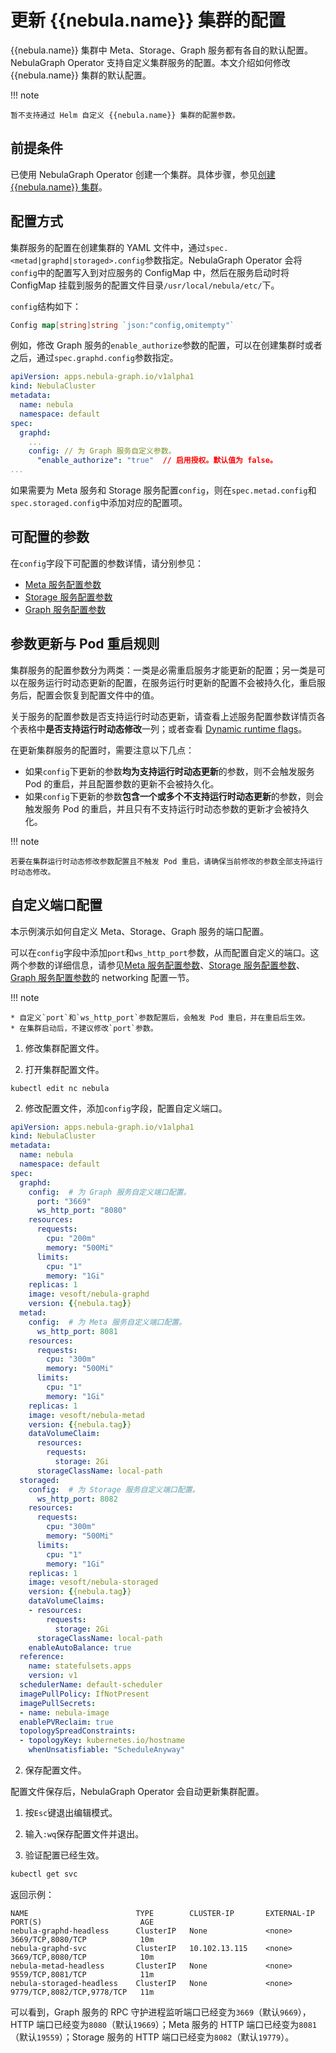 # 更新 {{nebula.name}} 集群的配置

 {{nebula.name}} 集群中 Meta、Storage、Graph 服务都有各自的默认配置。NebulaGraph Operator 支持自定义集群服务的配置。本文介绍如何修改 {{nebula.name}} 集群的默认配置。

!!! note

    暂不支持通过 Helm 自定义 {{nebula.name}} 集群的配置参数。

## 前提条件

已使用 NebulaGraph Operator 创建一个集群。具体步骤，参见[创建 {{nebula.name}} 集群](4.1.installation/4.1.1.cluster-install.md)。

## 配置方式

集群服务的配置在创建集群的 YAML 文件中，通过`spec.<metad|graphd|storaged>.config`参数指定。NebulaGraph Operator 会将`config`中的配置写入到对应服务的 ConfigMap 中，然后在服务启动时将 ConfigMap 挂载到服务的配置文件目录`/usr/local/nebula/etc/`下。

`config`结构如下：

```go
Config map[string]string `json:"config,omitempty"`
```

例如，修改 Graph 服务的`enable_authorize`参数的配置，可以在创建集群时或者之后，通过`spec.graphd.config`参数指定。

```yaml
apiVersion: apps.nebula-graph.io/v1alpha1
kind: NebulaCluster
metadata:
  name: nebula
  namespace: default
spec:
  graphd:
    ...
    config: // 为 Graph 服务自定义参数。
      "enable_authorize": "true"  // 启用授权。默认值为 false。
...
```

如果需要为 Meta 服务和 Storage 服务配置`config`，则在`spec.metad.config`和`spec.storaged.config`中添加对应的配置项。

## 可配置的参数

在`config`字段下可配置的参数详情，请分别参见：
- [Meta 服务配置参数](../../5.configurations-and-logs/1.configurations/2.meta-config.md)
- [Storage 服务配置参数](../../5.configurations-and-logs/1.configurations/4.storage-config.md)
- [Graph 服务配置参数](../../5.configurations-and-logs/1.configurations/3.graph-config.md)

## 参数更新与 Pod 重启规则

集群服务的配置参数分为两类：一类是必需重启服务才能更新的配置；另一类是可以在服务运行时动态更新的配置，在服务运行时更新的配置不会被持久化，重启服务后，配置会恢复到配置文件中的值。

关于服务的配置参数是否支持运行时动态更新，请查看上述服务配置参数详情页各个表格中**是否支持运行时动态修改**一列；或者查看 [Dynamic runtime flags](https://github.com/vesoft-inc/nebula-operator/blob/{{operator.tag}}/doc/user/custom_config.md#dynamic-runtime-flags)。

在更新集群服务的配置时，需要注意以下几点：

- 如果`config`下更新的参数**均为支持运行时动态更新**的参数，则不会触发服务 Pod 的重启，并且配置参数的更新不会被持久化。
- 如果`config`下更新的参数**包含一个或多个不支持运行时动态更新**的参数，则会触发服务 Pod 的重启，并且只有不支持运行时动态参数的更新才会被持久化。

!!! note

    若要在集群运行时动态修改参数配置且不触发 Pod 重启，请确保当前修改的参数全部支持运行时动态修改。


## 自定义端口配置

本示例演示如何自定义 Meta、Storage、Graph 服务的端口配置。

可以在`config`字段中添加`port`和`ws_http_port`参数，从而配置自定义的端口。这两个参数的详细信息，请参见[Meta 服务配置参数](../../5.configurations-and-logs/1.configurations/2.meta-config.md)、[Storage 服务配置参数](../../5.configurations-and-logs/1.configurations/4.storage-config.md)、[Graph 服务配置参数](../../5.configurations-and-logs/1.configurations/3.graph-config.md)的 networking 配置一节。

!!! note

    * 自定义`port`和`ws_http_port`参数配置后，会触发 Pod 重启，并在重启后生效。 
    * 在集群启动后，不建议修改`port`参数。

1. 修改集群配置文件。

  1. 打开集群配置文件。
   
  ```
  kubectl edit nc nebula
  ```

  2. 修改配置文件，添加`config`字段，配置自定义端口。

  ```yaml
  apiVersion: apps.nebula-graph.io/v1alpha1
  kind: NebulaCluster
  metadata:
    name: nebula
    namespace: default
  spec:
    graphd:
      config:  # 为 Graph 服务自定义端口配置。
        port: "3669"
        ws_http_port: "8080"
      resources:
        requests:
          cpu: "200m"
          memory: "500Mi"
        limits:
          cpu: "1"
          memory: "1Gi"
      replicas: 1
      image: vesoft/nebula-graphd
      version: {{nebula.tag}}
    metad: 
      config:  # 为 Meta 服务自定义端口配置。
        ws_http_port: 8081
      resources:
        requests:
          cpu: "300m"
          memory: "500Mi"
        limits:
          cpu: "1"
          memory: "1Gi"
      replicas: 1
      image: vesoft/nebula-metad
      version: {{nebula.tag}}
      dataVolumeClaim:
        resources:
          requests:
            storage: 2Gi
        storageClassName: local-path
    storaged:  
      config:  # 为 Storage 服务自定义端口配置。
        ws_http_port: 8082
      resources:
        requests:
          cpu: "300m"
          memory: "500Mi"
        limits:
          cpu: "1"
          memory: "1Gi"
      replicas: 1
      image: vesoft/nebula-storaged
      version: {{nebula.tag}}
      dataVolumeClaims:
      - resources:
          requests:
            storage: 2Gi
        storageClassName: local-path
      enableAutoBalance: true
    reference:
      name: statefulsets.apps
      version: v1
    schedulerName: default-scheduler
    imagePullPolicy: IfNotPresent
    imagePullSecrets:
    - name: nebula-image
    enablePVReclaim: true
    topologySpreadConstraints:
    - topologyKey: kubernetes.io/hostname
      whenUnsatisfiable: "ScheduleAnyway"
  ```

2. 保存配置文件。
  
  配置文件保存后，NebulaGraph Operator 会自动更新集群配置。

  1. 按`Esc`键退出编辑模式。
  2. 输入`:wq`保存配置文件并退出。

3. 验证配置已经生效。

  ```bash
  kubectl get svc
  ```

  返回示例：
  
  ```
  NAME                        TYPE        CLUSTER-IP       EXTERNAL-IP   PORT(S)                      AGE
  nebula-graphd-headless      ClusterIP   None             <none>        3669/TCP,8080/TCP            10m
  nebula-graphd-svc           ClusterIP   10.102.13.115    <none>        3669/TCP,8080/TCP            10m
  nebula-metad-headless       ClusterIP   None             <none>        9559/TCP,8081/TCP            11m
  nebula-storaged-headless    ClusterIP   None             <none>        9779/TCP,8082/TCP,9778/TCP   11m
  ```

  可以看到，Graph 服务的 RPC 守护进程监听端口已经变为`3669`（默认`9669`），HTTP 端口已经变为`8080`（默认`19669`）；Meta 服务的 HTTP 端口已经变为`8081`（默认`19559`）；Storage 服务的 HTTP 端口已经变为`8082`（默认`19779`）。



